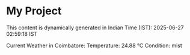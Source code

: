 # My Project

This content is dynamically generated in Indian Time (IST): 2025-06-27 02:59:18 IST


Current Weather in Coimbatore:
Temperature: 24.88 °C
Condition: mist
